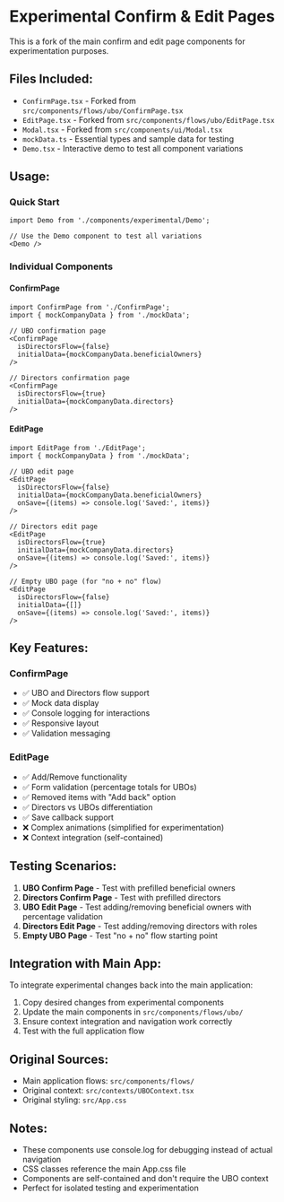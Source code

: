 # Experimental Confirm & Edit Pages

This is a fork of the main confirm and edit page components for experimentation purposes.

## Files Included:
- `ConfirmPage.tsx` - Forked from `src/components/flows/ubo/ConfirmPage.tsx`
- `EditPage.tsx` - Forked from `src/components/flows/ubo/EditPage.tsx`
- `Modal.tsx` - Forked from `src/components/ui/Modal.tsx`
- `mockData.ts` - Essential types and sample data for testing
- `Demo.tsx` - Interactive demo to test all component variations

## Usage:

### Quick Start
```tsx
import Demo from './components/experimental/Demo';

// Use the Demo component to test all variations
<Demo />
```

### Individual Components

#### ConfirmPage
```tsx
import ConfirmPage from './ConfirmPage';
import { mockCompanyData } from './mockData';

// UBO confirmation page
<ConfirmPage 
  isDirectorsFlow={false} 
  initialData={mockCompanyData.beneficialOwners}
/>

// Directors confirmation page
<ConfirmPage 
  isDirectorsFlow={true} 
  initialData={mockCompanyData.directors}
/>
```

#### EditPage
```tsx
import EditPage from './EditPage';
import { mockCompanyData } from './mockData';

// UBO edit page
<EditPage 
  isDirectorsFlow={false} 
  initialData={mockCompanyData.beneficialOwners}
  onSave={(items) => console.log('Saved:', items)}
/>

// Directors edit page  
<EditPage 
  isDirectorsFlow={true} 
  initialData={mockCompanyData.directors}
  onSave={(items) => console.log('Saved:', items)}
/>

// Empty UBO page (for "no + no" flow)
<EditPage 
  isDirectorsFlow={false} 
  initialData={[]}
  onSave={(items) => console.log('Saved:', items)}
/>
```

## Key Features:

### ConfirmPage
- ✅ UBO and Directors flow support
- ✅ Mock data display
- ✅ Console logging for interactions
- ✅ Responsive layout
- ✅ Validation messaging

### EditPage
- ✅ Add/Remove functionality
- ✅ Form validation (percentage totals for UBOs)
- ✅ Removed items with "Add back" option
- ✅ Directors vs UBOs differentiation
- ✅ Save callback support
- ❌ Complex animations (simplified for experimentation)
- ❌ Context integration (self-contained)

## Testing Scenarios:

1. **UBO Confirm Page** - Test with prefilled beneficial owners
2. **Directors Confirm Page** - Test with prefilled directors
3. **UBO Edit Page** - Test adding/removing beneficial owners with percentage validation
4. **Directors Edit Page** - Test adding/removing directors with roles
5. **Empty UBO Page** - Test "no + no" flow starting point

## Integration with Main App:

To integrate experimental changes back into the main application:
1. Copy desired changes from experimental components
2. Update the main components in `src/components/flows/ubo/`
3. Ensure context integration and navigation work correctly
4. Test with the full application flow

## Original Sources:
- Main application flows: `src/components/flows/`
- Original context: `src/contexts/UBOContext.tsx`
- Original styling: `src/App.css`

## Notes:
- These components use console.log for debugging instead of actual navigation
- CSS classes reference the main App.css file
- Components are self-contained and don't require the UBO context
- Perfect for isolated testing and experimentation 